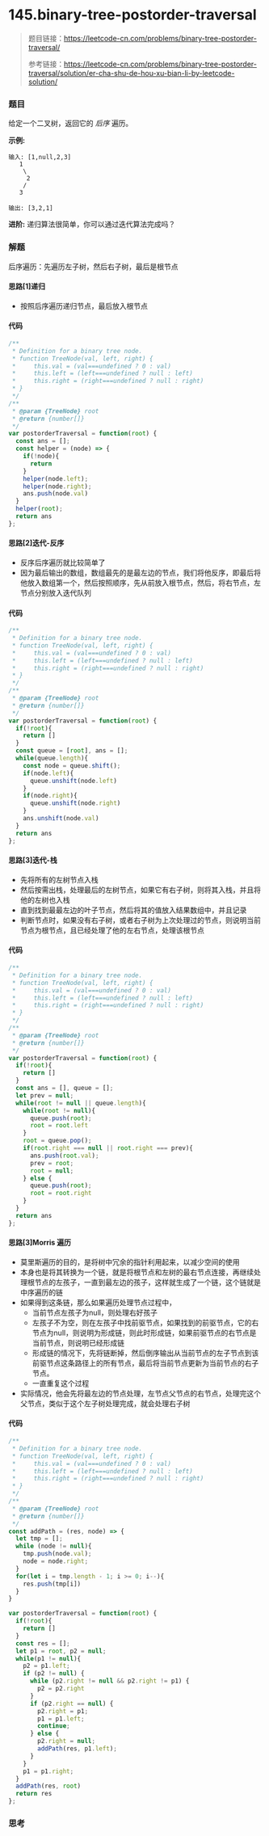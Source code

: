 # 145.binary-tree-postorder-traversal

> 题目链接：https://leetcode-cn.com/problems/binary-tree-postorder-traversal/
>
> 参考链接：https://leetcode-cn.com/problems/binary-tree-postorder-traversal/solution/er-cha-shu-de-hou-xu-bian-li-by-leetcode-solution/

### 题目

给定一个二叉树，返回它的 *后序* 遍历。

**示例:**

```
输入: [1,null,2,3]  
   1
    \
     2
    /
   3 

输出: [3,2,1]
```

**进阶:** 递归算法很简单，你可以通过迭代算法完成吗？



### 解题

后序遍历：先遍历左子树，然后右子树，最后是根节点

#### 思路[1]递归

* 按照后序遍历递归节点，最后放入根节点

#### 代码

```javascript
/**
 * Definition for a binary tree node.
 * function TreeNode(val, left, right) {
 *     this.val = (val===undefined ? 0 : val)
 *     this.left = (left===undefined ? null : left)
 *     this.right = (right===undefined ? null : right)
 * }
 */
/**
 * @param {TreeNode} root
 * @return {number[]}
 */
var postorderTraversal = function(root) {
  const ans = [];
  const helper = (node) => {
    if(!node){
      return
    }
    helper(node.left);
    helper(node.right);
    ans.push(node.val)
  }
  helper(root);
  return ans
};
```

#### 思路[2]迭代-反序

* 反序后序遍历就比较简单了
* 因为最后输出的数组，数组最先的是最左边的节点，我们将他反序，即最后将他放入数组第一个，然后按照顺序，先从前放入根节点，然后，将右节点，左节点分别放入迭代队列

#### 代码

```javascript
/**
 * Definition for a binary tree node.
 * function TreeNode(val, left, right) {
 *     this.val = (val===undefined ? 0 : val)
 *     this.left = (left===undefined ? null : left)
 *     this.right = (right===undefined ? null : right)
 * }
 */
/**
 * @param {TreeNode} root
 * @return {number[]}
 */
var postorderTraversal = function(root) {
  if(!root){
    return []
  }
  const queue = [root], ans = [];
  while(queue.length){
    const node = queue.shift();
    if(node.left){
      queue.unshift(node.left)
    }
    if(node.right){
      queue.unshift(node.right)
    }
    ans.unshift(node.val)
  }
  return ans
};
```

#### 思路[3]迭代-栈

* 先将所有的左树节点入栈
* 然后按需出栈，处理最后的左树节点，如果它有右子树，则将其入栈，并且将他的左树也入栈
* 直到找到最最左边的叶子节点，然后将其的值放入结果数组中，并且记录
* 判断节点时，如果没有右子树，或者右子树为上次处理过的节点，则说明当前节点为根节点，且已经处理了他的左右节点，处理该根节点

#### 代码

```javascript
/**
 * Definition for a binary tree node.
 * function TreeNode(val, left, right) {
 *     this.val = (val===undefined ? 0 : val)
 *     this.left = (left===undefined ? null : left)
 *     this.right = (right===undefined ? null : right)
 * }
 */
/**
 * @param {TreeNode} root
 * @return {number[]}
 */
var postorderTraversal = function(root) {
  if(!root){
    return []
  }
  const ans = [], queue = [];
  let prev = null;
  while(root != null || queue.length){
    while(root != null){
      queue.push(root);
      root = root.left
    }
    root = queue.pop();
    if(root.right === null || root.right === prev){
      ans.push(root.val);
      prev = root;
      root = null;
    } else {
      queue.push(root);
      root = root.right
    }
  }
  return ans
};
```

#### 思路[3]Morris 遍历

* 莫里斯遍历的目的，是将树中冗余的指针利用起来，以减少空间的使用
* 本身也是将其转换为一个链，就是将根节点和左树的最右节点连接，再继续处理根节点的左孩子，一直到最左边的孩子，这样就生成了一个链，这个链就是中序遍历的链
* 如果得到这条链，那么如果遍历处理节点过程中，
  * 当前节点左孩子为null，则处理右好孩子
  * 左孩子不为空，则在左孩子中找前驱节点，如果找到的前驱节点，它的右节点为null，则说明为形成链，则此时形成链，如果前驱节点的右节点是当前节点，则说明已经形成链
  * 形成链的情况下，先将链断掉，然后倒序输出从当前节点的左子节点到该前驱节点这条路径上的所有节点，最后将当前节点更新为当前节点的右子节点。
  * 一直重复这个过程
* 实际情况，他会先将最左边的节点处理，左节点父节点的右节点，处理完这个父节点，类似于这个左子树处理完成，就会处理右子树

#### 代码

```javascript
/**
 * Definition for a binary tree node.
 * function TreeNode(val, left, right) {
 *     this.val = (val===undefined ? 0 : val)
 *     this.left = (left===undefined ? null : left)
 *     this.right = (right===undefined ? null : right)
 * }
 */
/**
 * @param {TreeNode} root
 * @return {number[]}
 */
const addPath = (res, node) => {
  let tmp = [];
  while (node != null){
    tmp.push(node.val);
    node = node.right;
  }
  for(let i = tmp.length - 1; i >= 0; i--){
    res.push(tmp[i])
  }
}

var postorderTraversal = function(root) {
  if(!root){
    return []
  }
  const res = [];
  let p1 = root, p2 = null;
  while(p1 != null){
    p2 = p1.left;
    if (p2 != null) {
      while (p2.right != null && p2.right != p1) {
        p2 = p2.right
      }
      if (p2.right == null) {
        p2.right = p1;
        p1 = p1.left;
        continue;
      } else {
        p2.right = null;
        addPath(res, p1.left);
      }
    }
    p1 = p1.right;
  }
  addPath(res, root)
  return res
};
```



### 思考

